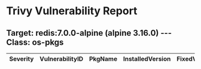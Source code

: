 # Trivy Vulnerability Report




## Target: redis:7.0.0-alpine (alpine 3.16.0) --- Class: os-pkgs
|Severity|VulnerabilityID|PkgName|InstalledVersion|FixedVersion|
|--------|---------------|-------|----------------|------------|
